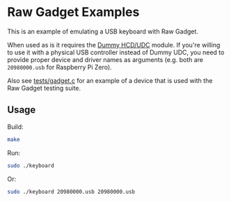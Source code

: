 Raw Gadget Examples
===================

This is an example of emulating a USB keyboard with Raw Gadget.

When used as is it requires the [Dummy HCD/UDC](/dummy_hcd) module.
If you're willing to use it with a physical USB controller instead of Dummy UDC, you need to provide proper device and driver names as arguments (e.g. both are `20980000.usb` for Raspberry Pi Zero).

Also see [tests/gadget.c](/tests/gadget.c) for an example of a device that is used with the Raw Gadget testing suite.

## Usage

Build:

``` bash
make
```

Run:

``` bash
sudo ./keyboard
```

Or:

``` bash
sudo ./keyboard 20980000.usb 20980000.usb
```
